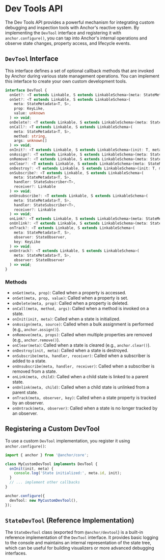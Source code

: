 # Dev Tools API

The Dev Tools API provides a powerful mechanism for integrating custom debugging and inspection tools with Anchor's reactive system. By implementing the `DevTool` interface and registering it with `anchor.configure()`, you can tap into Anchor's internal operations and observe state changes, property access, and lifecycle events.

## `DevTool` Interface

This interface defines a set of optional callback methods that are invoked by Anchor during various state management operations. You can implement this interface to create your own custom development tools.

```typescript
interface DevTool {
  onGet?: <T extends Linkable, S extends LinkableSchema>(meta: StateMetadata<T, S>, prop: KeyLike) => void;
  onSet?: <T extends Linkable, S extends LinkableSchema>(
    meta: StateMetadata<T, S>,
    prop: KeyLike,
    value: unknown
  ) => void;
  onDelete?: <T extends Linkable, S extends LinkableSchema>(meta: StateMetadata<T, S>, prop: KeyLike) => void;
  onCall?: <T extends Linkable, S extends LinkableSchema>(
    meta: StateMetadata<T, S>,
    method: string,
    args: unknown[]
  ) => void;
  onInit?: <T extends Linkable, S extends LinkableSchema>(init: T, meta: StateMetadata<T, S>) => void;
  onAssign?: <T extends Linkable, S extends LinkableSchema>(meta: StateMetadata<T, S>, source: ObjLike) => void;
  onRemove?: <T extends Linkable, S extends LinkableSchema>(meta: StateMetadata<T, S>, props: KeyLike[]) => void;
  onClear?: <T extends Linkable, S extends LinkableSchema>(meta: StateMetadata<T, S>) => void;
  onDestroy?: <T extends Linkable, S extends LinkableSchema>(init: T, meta: StateMetadata<T, S>) => void;
  onSubscribe?: <T extends Linkable, S extends LinkableSchema>(
    meta: StateMetadata<T, S>,
    handler: StateSubscriber<T>,
    receiver?: Linkable
  ) => void;
  onUnsubscribe?: <T extends Linkable, S extends LinkableSchema>(
    meta: StateMetadata<T, S>,
    handler: StateSubscriber<T>,
    receiver?: Linkable
  ) => void;
  onLink?: <T extends Linkable, S extends LinkableSchema>(meta: StateMetadata<T, S>, child: StateMetadata) => void;
  onUnlink?: <T extends Linkable, S extends LinkableSchema>(meta: StateMetadata<T, S>, child: StateMetadata) => void;
  onTrack?: <T extends Linkable, S extends LinkableSchema>(
    meta: StateMetadata<T, S>,
    observer: StateObserver,
    key: KeyLike
  ) => void;
  onUntrack?: <T extends Linkable, S extends LinkableSchema>(
    meta: StateMetadata<T, S>,
    observer: StateObserver
  ) => void;
}
```

### Methods

- `onGet(meta, prop)`: Called when a property is accessed.
- `onSet(meta, prop, value)`: Called when a property is set.
- `onDelete(meta, prop)`: Called when a property is deleted.
- `onCall(meta, method, args)`: Called when a method is invoked on a state.
- `onInit(init, meta)`: Called when a state is initialized.
- `onAssign(meta, source)`: Called when a bulk assignment is performed (e.g., `anchor.assign()`).
- `onRemove(meta, props)`: Called when multiple properties are removed (e.g., `anchor.remove()`).
- `onClear(meta)`: Called when a state is cleared (e.g., `anchor.clear()`).
- `onDestroy(init, meta)`: Called when a state is destroyed.
- `onSubscribe(meta, handler, receiver)`: Called when a subscriber is added to a state.
- `onUnsubscribe(meta, handler, receiver)`: Called when a subscriber is removed from a state.
- `onLink(meta, child)`: Called when a child state is linked to a parent state.
- `onUnlink(meta, child)`: Called when a child state is unlinked from a parent state.
- `onTrack(meta, observer, key)`: Called when a state property is tracked by an observer.
- `onUntrack(meta, observer)`: Called when a state is no longer tracked by an observer.

## Registering a Custom DevTool

To use a custom `DevTool` implementation, you register it using `anchor.configure()`:

```typescript
import { anchor } from '@anchor/core';

class MyCustomDevTool implements DevTool {
  onInit(init, meta) {
    console.log('State initialized:', meta.id, init);
  }
  // ... implement other callbacks
}

anchor.configure({
  devTool: new MyCustomDevTool(),
});
```

## `StateDevTool` (Reference Implementation)

The `StateDevTool` class (exported from `@anchor/devtool`) is a built-in reference implementation of the `DevTool` interface. It provides basic logging to the console and maintains an internal representation of the state tree, which can be useful for building visualizers or more advanced debugging interfaces.
